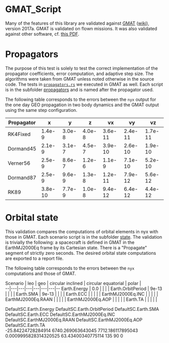 # GMAT_Script
Many of the features of this library are validated against [GMAT](https://software.nasa.gov/software/GSC-17177-1) ([wiki](http://gmatcentral.org/display/GW/GMAT+Wiki+Home)), version 2017a.
GMAT is validated on flown missions. It was also validated against other software, cf. [this PDF](./GMAT_V&V_ProcessAndResults.pdf).

# Propagators
The purpose of this test is solely to test the correct implementation of the propagator coefficients, error computation, and adaptive step size. The algorithms were taken from GMAT unless noted otherwise in the source code.
The tests in [`propagators.rs`](../propagators.rs) we executed in GMAT as well. Each script is in the subfolder [propagators](./propagators/) and is named after the propagator used.

The following table corresponds to the errors between the `nyx` output for the one day GEO propagation in two body dynamics and the GMAT output using the same step configuration.

Propagator  | x | y | z | vx | vy |  vz
--|---|---|---|---|---|--
RK4Fixed  | 1.4e-9 | 3.0e-8 | 4.0e-8 | 3.6e-11 | 2.4e-11 | 1.7e-11
Dormand45  | 2.1e-9 | 3.1e-7 | 4.5e-7 | 3.9e-10 | 2.6e-10 | 1.9e-10
Verner56  | 2.5e-9 | 8.6e-7 | 1.2e-6 | 1.1e-9 | 7.1e-10 | 5.2e-10
Dormand87  | 2.5e-9 | 9.6e-9 | 1.3e-8 | 1.2e-11 | 7.9e-12 | 5.6e-12
RK89  | 3.8e-10 | 7.7e-9 | 1.0e-8 | 9.4e-12 | 6.4e-12 | 4.4e-12

# Orbital state
This validation compares the computations of orbital elements in nyx with those in GMAT. Each scenario script is in the subfolder [state](./state/).
The validation is trivially the following: a spacecraft is defined in GMAT in the EarthMJ2000Eq frame by its Cartesian state. There is a "Propagate" segment of strictly zero seconds. The desired orbital state computations are exported to a report file.

The following table corresponds to the errors between the `nyx` computations and those of GMAT.

Scenario  | leo  | geo  | circular inclined  | circular equatorial  | polar |  
--|---|---|---|---|---|---|--
Earth.Energy  | 0.0 |   |   |   |
Earth.OrbitPeriod |  9e-13 |   |   |   |
Earth.SMA  | 9e-13  |   |   |   |
Earth.ECC  |   |   |   |   |
EarthMJ2000Eq.INC  |   |   |   |   |
EarthMJ2000Eq.RAAN  |   |   |   |   |
EarthMJ2000Eq.AOP  |   |   |   |   |
Earth.TA  |   |   |   |   |

DefaultSC.Earth.Energy    DefaultSC.Earth.OrbitPeriod   DefaultSC.Earth.SMA       DefaultSC.Earth.ECC       DefaultSC.EarthMJ2000Eq.INC   DefaultSC.EarthMJ2000Eq.RAAN   DefaultSC.EarthMJ2000Eq.AOP   DefaultSC.Earth.TA        
-25.84224728284914        6740.269063643045             7712.186117895043         0.0009995828314320525     63.43400340775114             135                            90                            0                         
